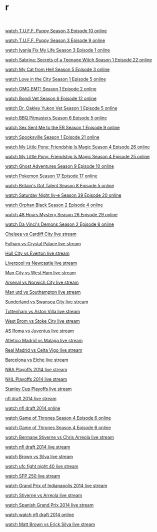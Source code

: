 r
=
<p><br></p><p><a href="https://docs.google.com/spreadsheets/d/1O4gXI_3JmlVb1mb7tgZ5sD4zQ15Y6G6CRlzQvwKdZKo/preview/sheet?gid=0">watch T.U.F.F. Puppy Season 3 Episode 10 online</a></p><p><a href="https://docs.google.com/spreadsheets/d/16B-6jW7CbUE-umv26DcEsDO4WEV4F9OLZlM23-gH5z4/preview/sheet?gid=0">watch T.U.F.F. Puppy Season 3 Episode 9 online</a></p><p><a href="https://docs.google.com/spreadsheets/d/1qSZr3EQS_dig3G6gwNhK_OtiRvSR4pcCT3rrGeGb34g/preview/sheet?gid=0">watch Iyanla Fix My Life Season 3 Episode 1 online</a></p><p><a href="https://docs.google.com/spreadsheets/d/1_tcUMSW2GKIGKosxc7mxBzMZVadLBCOMKle0TvIblSo/preview/sheet?gid=0">watch Sabrina: Secrets of a Teenage Witch Season 1 Episode 22 online</a></p><p><a href="https://docs.google.com/spreadsheets/d/1rh-H5iksOC16bizL_AJn8XB39laHrR7t8zz5iaEtshk/preview/sheet?gid=0">watch My Cat from Hell Season 5 Episode 3 online</a></p><p><a href="https://docs.google.com/spreadsheets/d/1OoI5WIGiEsp76EdkHXdPnvTh7SmNsMSV3_oORRKLQp4/preview/sheet?gid=0">watch Love in the City Season 1 Episode 5 online</a></p><p><a href="https://docs.google.com/spreadsheets/d/1mNHz5eAqt0wHHNmRIimKip5jIdDluPfY7gRvOLApmOs/preview/sheet?gid=0">watch OMG EMT! Season 1 Episode 2 online</a></p><p><a href="https://docs.google.com/spreadsheets/d/1J7TXp2KvyOXOc7CB_3ZBgfNkvu8Dx4FxNACFpkj6irw/preview/sheet?gid=0">watch Bondi Vet Season 6 Episode 12 online</a></p><p><a href="https://docs.google.com/spreadsheets/d/1DviIzBh4DbQIWARByo0k-Z-i0xEmOES1LHUBNg2x_V0/preview/sheet?gid=0">watch Dr. Oakley Yukon Vet Season 1 Episode 5 online</a></p><p><a href="https://docs.google.com/spreadsheets/d/1vbb22ftwXK4brQATPg8w8yKeI8Ixl9BzV1KguIlt2SY/preview/sheet?gid=0">watch BBQ Pitmasters Season 6 Episode 5 online</a></p><p><a href="https://docs.google.com/spreadsheets/d/1IhU6Qztg-6wZeVxosnREWAmb61LEOMkbA2OPR6_PeLE/preview/sheet?gid=0">watch Sex Sent Me to the ER Season 1 Episode 9 online</a></p><p><a href="https://docs.google.com/spreadsheets/d/1WM0o0pGukFCtjsvXRB3oD4tustWzIlT4lQZbHpBFjMw/preview/sheet?gid=0">watch Spooksville Season 1 Episode 21 online</a></p><p><a href="https://docs.google.com/spreadsheets/d/11gCH3YwTd7THz7wLBmZRWT7428HNew6GJ2KIoAdH4YE/preview/sheet?gid=0">watch My Little Pony: Friendship Is Magic Season 4 Episode 26 online</a></p><p><a href="https://docs.google.com/spreadsheets/d/1n0I4h5gfHmW5W3aUg2ZCq6mxYziyIx6uifHVfUamgY4/preview/sheet?gid=0">watch My Little Pony: Friendship Is Magic Season 4 Episode 25 online</a></p><p><a href="https://docs.google.com/spreadsheets/d/15TEo3wq3AWe0dlrpMJL6k0TRVR2TW_WXuQyT_wNi5e4/preview/sheet?gid=0">watch Ghost Adventures Season 9 Episode 10 online</a></p><p><a href="https://docs.google.com/spreadsheets/d/1d9eeHtgJFqXqr2-oZqtXL50sBP7Vz3mVBpX8xjqr5zQ/preview/sheet?gid=0">watch Pokemon Season 17 Episode 17 online</a></p><p><a href="https://docs.google.com/spreadsheets/d/1rO7GqEyBjtZtK_vjJjDjpF1fcBHD2cE5tgAsQ9_KsiI/preview/sheet?gid=0">watch Britain's Got Talent Season 8 Episode 5 online</a></p><p><a href="https://docs.google.com/spreadsheets/d/1HKBWxkXQHMj986CbQldcth7gPSnVjebsWj1EMeliwqA/preview/sheet?gid=0">watch Saturday Night liv-e Season 39 Episode 20 online</a></p><p><a href="https://docs.google.com/spreadsheets/d/1XhxBuyNFnZLWNahoYKzRVnsZf7idkpWFY3RsqLz68FE/preview/sheet?gid=0">watch Orphan Black Season 2 Episode 4 online</a></p><p><a href="https://docs.google.com/spreadsheets/d/1uNtfl2Je3RPeTFZND-lqbnYWf-9mqLg5oM3U-6JSK-A/preview/sheet?gid=0">watch 48 Hours Mystery Season 26 Episode 29 online</a></p><p><a href="https://docs.google.com/spreadsheets/d/1076PiQVnQic1jG09AD23i_lcZ0yrkvDr2FNRS9SLWWA/preview/sheet?gid=0">watch Da Vinci's Demons Season 2 Episode 8 online</a></p><p><a href="http://vk.com/chelseavscardiffcitylivest">Chelsea vs Cardiff City live stream</a></p><p><a href="http://vk.com/fulhamvscrystalpalacelives">Fulham vs Crystal Palace live stream</a></p><p><a href="http://vk.com/hullcityvsevertonlivestre">Hull City vs Everton live stream</a></p><p><a href="http://vk.com/liverpoolvsnewcastlelivestr">Liverpool vs Newcastle live stream</a></p><p><a href="http://vk.com/manchestercityvswesthamliv">Man City vs West Ham live stream</a></p><p><a href="http://vk.com/arsenalvsnorwichcitylivest">Arsenal vs Norwich City live stream</a></p><p><a href="http://vk.com/manutdvssouthamptonlivestr">Man utd vs Southampton live stream</a></p><p><a href="http://vk.com/watchsunderlandvsswansealive">Sunderland vs Swansea City live stream</a></p><p><a href="http://vk.com/tottenhamvsastonvillalives">Tottenham vs Aston Villa live stream</a></p><p><a href="http://vk.com/westbromvsstokecitylivest">West Brom vs Stoke City live stream</a></p><p><a href="http://vk.com/asromavsjuventuslivestrea">AS Roma vs Juventus live stream</a></p><p><a href="http://vk.com/atleticomalagalive">Atletico Madrid vs Malaga live stream</a></p><p><a href="http://vk.com/realmadridvsceltavigolive">Real Madrid vs Celta Vigo live stream</a></p><p><a href="http://vk.com/elchevsbarcelonalivestrea">Barcelona vs Elche live stream</a></p><p><a href="http://vk.com/nbaplayoffs2014livestream">NBA Playoffs 2014 live stream</a></p><p><a href="http://vk.com/nhlplayoffs2014livestreamr">NHL Playoffs 2014 live stream</a></p><p><a href="http://vk.com/stanleycupplayoffslivestre">Stanley Cup Playoffs live stream</a></p><p><a href="http://vk.com/nfldraft2014livestreameam">nfl draft 2014 live stream</a></p><p><a href="http://vk.com/watchnfldraft2014onlineine">watch nfl draft 2014 online</a></p><p><a href="http://vk.com/gameofthronesseasonepisode6">watch Game of Thrones Season 4 Episode 6 online</a></p><p><a href="https://docs.google.com/spreadsheets/d/1akVAGur6Cb4b-KEdrHen06YGR6Zgy-_1X0pEeLLKO4s/preview/sheet?gid=0">watch Game of Thrones Season 4 Episode 6 online</a></p><p><a href="https://docs.google.com/spreadsheets/d/1d2FsmHc2sf9hKmLQfobf3kGLwOicQla13L4PCucMhzM/preview/sheet?gid=0">watch Bermane Stiverne vs Chris Arreola live stream</a></p><p><a href="https://docs.google.com/spreadsheets/d/11A2ke6lw1FzFph9DlsfxRSZVsvAdgIFJZvrWhvC9EBY/preview/sheet?gid=0">watch nfl draft 2014 live stream</a></p><p><a href="https://docs.google.com/spreadsheets/d/1_Cmg8Kc97vHgOcw2niEDxa1c3w_qzt4S_BBBozdBB0I/preview/sheet?gid=0">watch Brown vs Silva live stream</a></p><p><a href="https://docs.google.com/spreadsheets/d/1ocwv0hGaJ-yAc_WsN4ySnMh9RiNwqeRtCRMwaZDqj1Y/preview/sheet?gid=0">watch ufc fight night 40 live stream</a></p><p><a href="https://docs.google.com/spreadsheets/d/1a9iv76egX4w3XPIS6EOke8JkX-uDtVBQdd6f_qocNLc/preview/sheet?gid=0">watch SFP 250 live stream</a></p><p><a href="https://docs.google.com/spreadsheets/d/1mNxUWSLc_8SaAQnFIEzJ846BBk1XEfS6xOWLYJzG6xs/preview/sheet?gid=0">watch Grand Prix of Indianapolis 2014 live stream</a></p><p><a href="https://docs.google.com/spreadsheets/d/1LRau0csuRQcODT0v6h8s50cLys8iSE5dvcCIRk38G-8/preview/sheet?gid=0">watch Stiverne vs Arreola live stream</a></p><p><a href="https://docs.google.com/spreadsheets/d/1ybqx45JNu0jqhTVFwyKTX2M3lqweL5YeMfWTxTWVj78/preview/sheet?gid=0">watch Spanish Grand Prix 2014 live stream</a></p><p><a href="https://docs.google.com/spreadsheets/d/1226sK3Agxj2J9EBmgFTo0liGbq0D9taskvs1dZtWoao/preview/sheet?gid=0">watch watch nfl draft 2014 online</a></p><p><a href="https://docs.google.com/spreadsheets/d/1e4rMJfrbwMxgZATxNY0bdVg3EkXdEDXwFisMVukaUIE/preview/sheet?gid=0">watch Matt Brown vs Erick Silva live stream</a></p>

